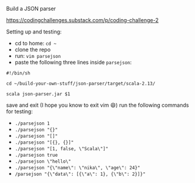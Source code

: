 Build a JSON parser

https://codingchallenges.substack.com/p/coding-challenge-2

Setting up and testing:
- cd to home: `cd ~`
- clone the repo
- run: `vim parsejson`
- paste the following three lines inside `parsejson`:

```
#!/bin/sh

cd ~/build-your-own-stuff/json-parser/target/scala-2.13/

scala json-parser.jar $1
```

save and exit (I hope you know to exit vim 😄)
run the following commands for testing:

- `./parsejson 1`
- `./parsejson "{}"`
- `./parsejson "[]"`
- `./parsejson "[{}, {}]"`
- `./parsejson "[1, false, \"Scala\"]"`
- `./parsejson true`
- `./parsejson \"hello\"`
- `./parsejson "{\"name\": \"nika\", \"age\": 24}"`
- `/parsejson "{\"data\": [{\"a\": 1}, {\"b\": 2}]}"`

